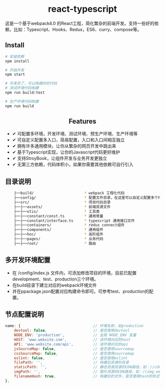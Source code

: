 <h1 align="center">react-typescript</h1>
这是一个基于webpack4.0 的React工程，简化繁杂的前端开发。支持一些好的依赖，比如：Typescript、Hooks、Redux，ES6、curry、compose等。

## Install

```bash
# 安装依赖
npm install

# 开始开发
npm start

# 开发完了，可以构建你的代码
# 测试环境代码构建
npm run build:test

# 生产环境代码构建
npm run build
```

<h2 align="center">Features</h2>

- ✔︎ 可配置多环境，开发环境、测试环境、预生产环境、生产环境等
- ✔︎ 可自定义配置多入口，简易配置，入口和入口间相互独立
- ✔︎ 拥有许多通用模块，让你从繁杂的网页开发中跳出来
- ✔︎ 基于Typescript实现，让你的Javascript代码更好维护
- ✔ 支持StroyBook，让组件开发与业务开发更独立
- ✔ 无第三方依赖，代码体积小，如果你需要其他依赖可自行引入

## 目录说明
```bash
    ├──build/                       * webpack 工程化代码
    ├──config/                      * 配置文件目录，在这里可以自定义配置多个环境，多个入口文件
    ├──src/                         * 项目代码目录
    ├──├──assets/                   * 前端资源文件
    ├──├──utis/                     * 工具类
    ├──├──constant/const.ts         * 通用常量
    ├──├──constant/interface.ts     * typescript 通用接口文件
    ├──├──containers/               * redux connect组件
    ├──├──components/               * 通用组件
    ├──├──hoc/                      * 高阶组件
    ├──├──pages/                    * 业务代码
    ├──├──root/                     * 路由
```

## 多开发环境配置
- 在 /config/index.js 文件内，可添加修改项目的环境，目前已配置development、test、production三个环境。
- 在build目录下建立对应的webpack环境文件
- 并在ppackage.json配置对应构建命令即可。可参考test、production的配置。

## 节点配置说明
```js
name: {                                 // 环境名称，如production
    devtool: false,                     // 是否使用devtool
    NODE_ENV: 'production',             // 全局 NODE_ENV 变量
    HOST: 'www.website.com',            // 该环境对应的host
    API: 'www.website.com/api',         // 该环境对应的api
    jsSourceMap: false,                 // 是否使用sourcemap
    cssSourceMap: false,                // 是否使用sourcemap
    eslint: false,                      // 是否使用eslint
    filePath: '',                       // 构建后资源的目录
    staticPath: '',                     // 静态资源资源的CDN路径，如：//cdn.website.com
    imgPath: '',                        // 图片资源的CDN路径，如：//img.website.com
    filenameHash: true,                 // 构建后的文件，是否使用hash的形式
},
```
